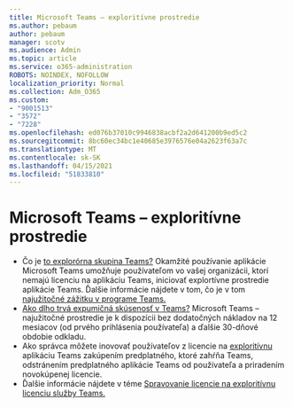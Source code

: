 ```yaml
---
title: Microsoft Teams – exploritívne prostredie
ms.author: pebaum
author: pebaum
manager: scotv
ms.audience: Admin
ms.topic: article
ms.service: o365-administration
ROBOTS: NOINDEX, NOFOLLOW
localization_priority: Normal
ms.collection: Adm_O365
ms.custom:
- "9001513"
- "3572"
- "7228"
ms.openlocfilehash: ed076b37010c9946838acbf2a2d641200b9ed5c2
ms.sourcegitcommit: 8bc60ec34bc1e40685e3976576e04a2623f63a7c
ms.translationtype: MT
ms.contentlocale: sk-SK
ms.lasthandoff: 04/15/2021
ms.locfileid: "51833810"
---
```

# <a name="microsoft-teams-exploratory-experience"></a>Microsoft Teams – exploritívne prostredie

- Čo je [to explorórna skupina Teams?](https://docs.microsoft.com/microsoftteams/teams-exploratory) Okamžité používanie aplikácie Microsoft Teams umožňuje používateľom vo vašej organizácii, ktorí nemajú licenciu na aplikáciu Teams, iniciovať explortívne prostredie aplikácie Teams. Ďalšie informácie nájdete v tom, čo je v tom [najužitočné zážitku v programe Teams.](https://docs.microsoft.com/microsoftteams/teams-exploratory#whats-in-the-teams-exploratory-experience)
- [Ako dlho trvá expumičná skúsenosť v Teams?](https://docs.microsoft.com/microsoftteams/teams-exploratory#how-long-does-the-teams-exploratory-experience-last) Microsoft Teams – najužitočné prostredie je k dispozícii bez dodatočných nákladov na 12 mesiacov (od prvého prihlásenia používateľa) a ďalšie 30-dňové obdobie odkladu.
- Ako správca môžete inovovať používateľov z licencie na [exploritívnu](https://docs.microsoft.com/microsoftteams/teams-exploratory#upgrade-users-from-the-teams-exploratory-license) aplikáciu Teams zakúpením predplatného, ktoré zahŕňa Teams, odstránením predplatného aplikácie Teams od používateľa a priradením novokúpenej licencie.
- Ďalšie informácie nájdete v téme [Spravovanie licencie na exploritívnu licenciu služby Teams.](https://docs.microsoft.com/microsoftteams/teams-exploratory)
